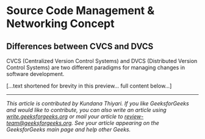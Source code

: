 # Source Code Management & Networking Concept

## Differences between CVCS and DVCS

CVCS (Centralized Version Control Systems) and DVCS (Distributed Version Control Systems) are two different paradigms for managing changes in software development.

[...text shortened for brevity in this preview... full content below...]

---

*This article is contributed by Kundana Thiyari. If you like GeeksforGeeks and would like to contribute, you can also write an article using [write.geeksforgeeks.org](https://write.geeksforgeeks.org) or mail your article to review-team@geeksforgeeks.org. See your article appearing on the GeeksforGeeks main page and help other Geeks.*